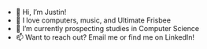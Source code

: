 - 👋 Hi, I’m Justin!
- 👀 I love computers, music, and Ultimate Frisbee
- 🌱 I’m currently prospecting studies in Computer Science
- 📫 Want to reach out? Email me or find me on LinkedIn!

<!---
dujstn/dujstn is a ✨ special ✨ repository because its `README.md` (this file) appears on your GitHub profile.
You can click the Preview link to take a look at your changes.
--->
